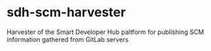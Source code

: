 # sdh-scm-harvester
Harvester of the Smart Developer Hub paltform for publishing SCM information gathered from GitLab servers
